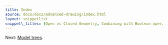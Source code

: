 ```yaml
---
title: Index
source: docs/docs/advanced-drawing/index.html
layout: snippetlist
snippet\_titles: [Open vs Closed Geometry, Combining with Boolean operations, Order of Boolean operations, Expanding paths, Outlining a model, Wireframe technique, Simplifying paths, Bezier curves, Fonts and text, Layout on a path, Solvers ]
---
```


Next: [Model trees](../model-trees/index.md#content).
